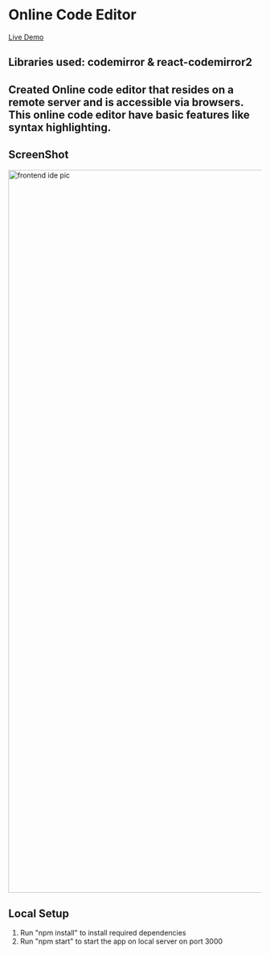 # Online Code Editor 
[Live Demo](https://Frontend-IDE.sandnb.repl.co)

## Libraries used: codemirror & react-codemirror2
## Created Online code editor that resides on a remote server and is accessible via browsers. This online code editor have basic features like syntax highlighting.

## ScreenShot
<img width="1439" alt="frontend ide pic" src="!(https://user-images.githubusercontent.com/117328349/210239154-976d4e39-5f5f-4db7-b581-654720eb861f.png)">


## Local Setup
1. Run "npm install" to install required dependencies
2. Run "npm start" to start the app on local server on port 3000
